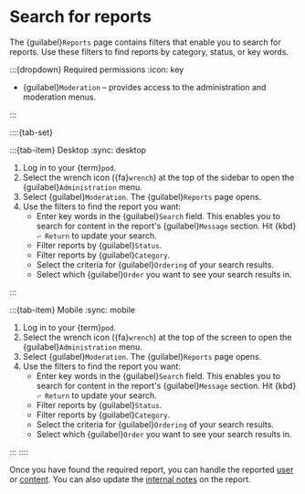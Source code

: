 # Search for reports

The {guilabel}`Reports` page contains filters that enable you to search for reports. Use these filters to find reports by category, status, or key words.

:::{dropdown} Required permissions
:icon: key

- {guilabel}`Moderation` – provides access to the administration and moderation menus.

:::

::::{tab-set}

:::{tab-item} Desktop
:sync: desktop

1. Log in to your {term}`pod`.
2. Select the wrench icon ({fa}`wrench`) at the top of the sidebar to open the {guilabel}`Administration` menu.
3. Select {guilabel}`Moderation`. The {guilabel}`Reports` page opens.
4. Use the filters to find the report you want:
   - Enter key words in the {guilabel}`Search` field. This enables you to search for content in the report's {guilabel}`Message` section. Hit {kbd}`⏎ Return` to update your search.
   - Filter reports by {guilabel}`Status`.
   - Filter reports by {guilabel}`Category`.
   - Select the criteria for {guilabel}`Ordering` of your search results.
   - Select which {guilabel}`Order` you want to see your search results in.

:::

:::{tab-item} Mobile
:sync: mobile

1. Log in to your {term}`pod`.
2. Select the wrench icon ({fa}`wrench`) at the top of the screen to open the {guilabel}`Administration` menu.
3. Select {guilabel}`Moderation`. The {guilabel}`Reports` page opens.
4. Use the filters to find the report you want:
   - Enter key words in the {guilabel}`Search` field. This enables you to search for content in the report's {guilabel}`Message` section. Hit {kbd}`⏎ Return` to update your search.
   - Filter reports by {guilabel}`Status`.
   - Filter reports by {guilabel}`Category`.
   - Select the criteria for {guilabel}`Ordering` of your search results.
   - Select which {guilabel}`Order` you want to see your search results in.

:::
::::

Once you have found the required report, you can handle the reported [user](handle_users.md) or [content](handle_content.md). You can also update the [internal notes](internal_notes.md) on the report.

